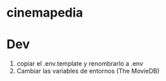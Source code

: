 # cinemapedia

# Dev

1. copiar el .env.template y renombrarlo a .env
2. Cambiar las variables de entornos (The MovieDB)